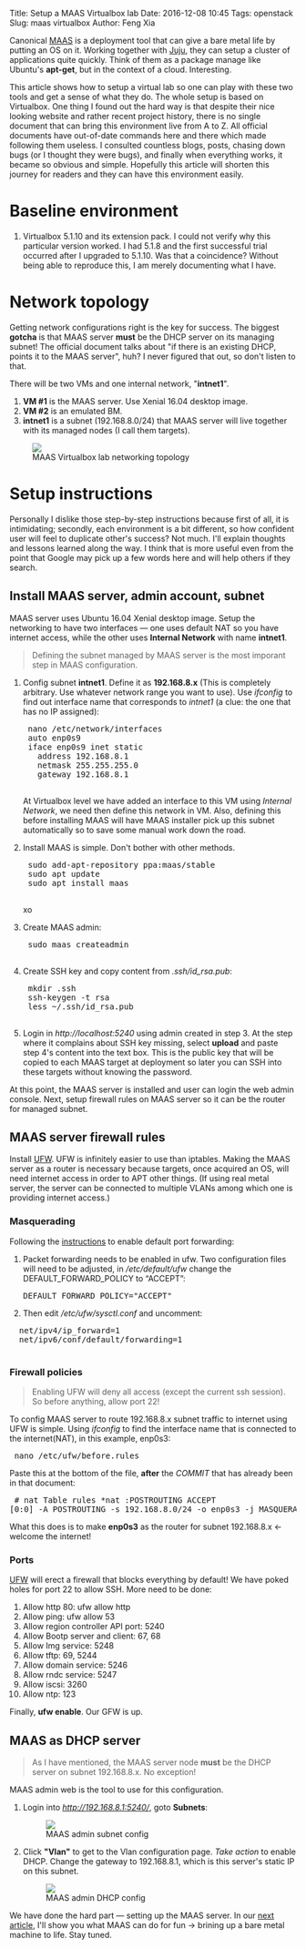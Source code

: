 Title: Setup a MAAS Virtualbox lab
Date: 2016-12-08 10:45
Tags: openstack
Slug: maas virtualbox
Author: Feng Xia

Canonical [MAAS][1] is a deployment tool that can give a bare metal life by putting an OS on it. Working together with [Juju][2], they can setup a cluster of applications quite quickly. Think of them as a package manage like Ubuntu's **apt-get**, but in the context of a cloud. Interesting.

[1]: http://maas.io/
[2]: https://www.ubuntu.com/cloud/juju

This article shows how to setup a virtual lab so one can play with these two tools and get a sense of what they do. The whole setup is based on Virtualbox. One 
thing I found out the hard way is that despite their nice looking website and rather recent project history, there is no single document that can bring this environment live from A to Z. All official documents have out-of-date commands here and there which made following them useless. I consulted countless blogs, posts, chasing down bugs (or I thought they were bugs), and finally when everything works, it became so obvious and simple. Hopefully this article will shorten this journey for readers and they can have this environment easily.


# Baseline environment

1. Virtualbox 5.1.10 and its extension pack. I could not verify why this particular version worked. I had 5.1.8 and the first successful trial occurred after I upgraded to 5.1.10. Was that a coincidence? Without being able to reproduce this, I am merely documenting what I have.

# Network topology

Getting network configurations right is the key for success. The biggest **gotcha** is that MAAS server **must** be the DHCP server on its managing subnet! The official document talks about "if there is an existing DHCP, points it to the MAAS server", huh? I never figured that out, so don't listen to that.

There will be two VMs and one internal network, "**intnet1**".

1. **VM #1** is the MAAS server. Use Xenial 16.04 desktop image.
2. **VM #2** is an emulated BM. 
3. **intnet1** is a subnet (192.168.8.0/24) that MAAS server will live together with its managed nodes (I call them targets).

<figure class="row">
<img src="/images/maas_networking_topology.png" class="center-block img-responsive" />
<figcaption>MAAS Virtualbox lab networking topology</figcaption>
</figure>

# Setup instructions

Personally I dislike those step-by-step instructions because first of all, it is intimidating; secondly, each environment is a bit different, so how confident user will feel to duplicate other's success? Not much. I'll explain thoughts and lessons learned along the way. I think that is more useful even from the point that Google may pick up a few words here and will help others if they search.

## Install MAAS server, admin account, subnet

MAAS server uses Ubuntu 16.04 Xenial desktop image. Setup the networking to have two interfaces &mdash; one uses
default NAT so you have internet access, while the other uses **Internal Network** with name **intnet1**.

> Defining the subnet managed by MAAS server is the most imporant step in MAAS configuration. 

1. Config subnet **intnet1**. Define it as **192.168.8.x** (This is completely arbitrary. Use whatever
   network range you want to use). Use _ifconfig_ to find out interface name that corresponds
   to _intnet1_ (a clue: the one that has no IP assigned):

    <pre class="brush:bash;">
    nano /etc/network/interfaces
    auto enp0s9
    iface enp0s9 inet static
      address 192.168.8.1
      netmask 255.255.255.0
      gateway 192.168.8.1
    </pre>

    At Virtualbox level we have added an interface to this VM using _Internal Network_, we need then define this network in VM. Also, defining this before installing MAAS will have MAAS installer pick up this subnet automatically so to save some manual work down the road.

2. Install MAAS is simple. Don't bother with other methods.
    <pre class="brush:bash;">
    sudo add-apt-repository ppa:maas/stable
    sudo apt update
    sudo apt install maas
    </pre>xo

3. Create MAAS admin: 
    <pre class="brush:bash;">
    sudo maas createadmin
    </pre>

4. Create SSH key and copy content from _.ssh/id_rsa.pub_:
    <pre class="brush:bash;">
    mkdir .ssh
    ssh-keygen -t rsa
    less ~/.ssh/id_rsa.pub
    </pre>

5. Login in _http://localhost:5240_ using admin created in step 3. At the step where it complains about SSH key missing,
    select **upload** and paste step 4's content into the text box. This is the public key that will be copied to each MAAS
    target at deployment so later you can SSH into these targets without knowing the password.

At this point, the MAAS server is installed and user can login the web admin console. Next, setup firewall rules on MAAS server so it can be the router for managed subnet.

## MAAS server firewall rules

Install [UFW][]. UFW is infinitely easier to use than iptables. Making the MAAS server as a router is necessary because targets, once acquired an OS, will need internet access in order to APT other things. (If using real metal server, the server can be connected to multiple VLANs among which one is providing internet access.)

[UFW]: https://help.ubuntu.com/community/UFW

### Masquerading

Following the [instructions][4] to enable default port forwarding:

[4]: https://help.ubuntu.com/lts/serverguide/firewall.html

1. Packet forwarding needs to be enabled in ufw. Two configuration files will need to be adjusted, in _/etc/default/ufw_ change the DEFAULT_FORWARD_POLICY to “ACCEPT”:
   <pre class="brush:bash;">
   DEFAULT_FORWARD_POLICY="ACCEPT"
   </pre>

2. Then edit _/etc/ufw/sysctl.conf_ and uncomment:
  <pre class="brush:bash;">
  net/ipv4/ip_forward=1
  net/ipv6/conf/default/forwarding=1
  </pre>
  
### Firewall policies

> Enabling UFW will deny all access (except the current ssh session). So before anything, allow port 22!

To config MAAS server to route 192.168.8.x subnet traffic to internet using UFW is simple. Using _ifconfig_ to find the interface name that is connected to the internet(NAT), in this example, enp0s3:
    <pre class="brush:bash;">
    nano /etc/ufw/before.rules
    </pre>

Paste this at the bottom of the file, **after** the _COMMIT_ that has already been in that document:
    <pre class="brush:bash;">
    # nat Table rules
    *nat
    :POSTROUTING ACCEPT [0:0]
    -A POSTROUTING -s 192.168.8.0/24 -o enp0s3 -j MASQUERADE
    COMMIT
    </pre>

What this does is to make **enp0s3** as the router for subnet 192.168.8.x &larr; welcome the internet!

### Ports

[UFW][] will erect a firewall that blocks everything by default! We have poked holes for port 22 to allow SSH. More need to be done:

1. Allow http 80: ufw allow http
2. Allow ping: ufw allow 53
3. Allow region controller API port: 5240
4. Allow Bootp server and client: 67, 68
5. Allow Img service: 5248
6. Allow tftp: 69, 5244
7. Allow domain service: 5246
8. Allow rndc service: 5247
9. Allow iscsi: 3260
10. Allow ntp: 123

Finally, **ufw enable**. Our GFW is up.

## MAAS as DHCP server

> As I have mentioned, the MAAS server node **must** be the DHCP server on subnet 192.168.8.x. No exception!

MAAS admin web is the tool to use for this configuration. 

1. Login into _http://192.168.8.1:5240/_, goto **Subnets**:

    <figure class="row">
    <img src="/images/maas_subnet_config.png" class="center-block img-responsive" />
    <figcaption>MAAS admin subnet config</figcaption>
    </figure>

2. Click **"Vlan"** to get to the Vlan configuration page. _Take action_ to enable DHCP. Change the gateway to 192.168.8.1, which is this server's static IP on this subnet.

    <figure class="row">
    <img src="/images/maas_dhcp_config.png" class="center-block img-responsive" />
    <figcaption>MAAS admin DHCP config</figcaption>
    </figure>


We have done the hard part &mdash; setting up the MAAS server. In our [next article][3], I'll show you what MAAS can do for fun &rarr; brining up a bare metal machine to life. Stay tuned.

[3]: {filename}/workspace/openstack/maas_target.md
